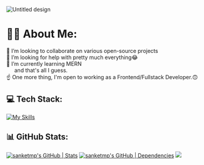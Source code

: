 ![Untitled design](https://github.com/sanketmp/sanketmp/assets/68698332/151b77c7-b173-48f5-a3c7-9be95ec3f95a)

# 👨‍💻 About Me:
👯 I’m looking to collaborate on various open-source projects<br>
🤝 I’m looking for help with pretty much everything😂<br>
🌱 I’m currently learning MERN<br>&emsp;&ensp;and that's all I guess.<br>
☝ One more thing, I'm open to working as a Frontend/Fullstack Developer.🙃



## 💻 Tech Stack:

[![My Skills](https://skillicons.dev/icons?i=js,html,css,react,nodejs,express,materialui,vite,firebase,git,github,netlify,redux,styledcomponents,vercel,linux,docker,mongodb)]()


## 📊 GitHub Stats:

[![sanketmp's GitHub | Stats](https://stats.quine.sh/sanketmp/github?theme=light)](https://quine.sh?utm_source=widgets&utm_campaign=sanketmp)
[![sanketmp's GitHub | Dependencies](https://stats.quine.sh/sanketmp/dependencies?theme=light)](https://quine.sh?utm_source=widgets&utm_campaign=sanketmp)
![](https://user-images.githubusercontent.com/73097560/115834477-dbab4500-a447-11eb-908a-139a6edaec5c.gif)



